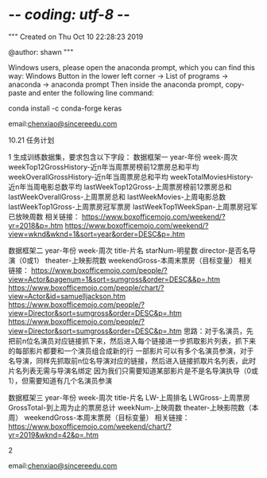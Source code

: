 # -*- coding: utf-8 -*-
"""
Created on Thu Oct 10 22:28:23 2019

@author: shawn
"""

Windows users, please open the anaconda prompt, which you can find this way:
Windows Button in the lower left corner -> List of programs -> anaconda -> anaconda prompt
Then inside the anaconda prompt, copy-paste and enter the following line command:

conda install -c conda-forge keras


email:chenxiao@sincereedu.com

10.21 任务计划


1 生成训练数据集，要求包含以下字段：
数据框架一
year-年份
week-周次
weekTop12GrossHistory-近n年当周票房榜前12票房总和平均
weekOverallGrossHistory-近n年当周票房总和平均
weekTotalMoviesHistory-近n年当周电影总数平均
lastWeekTop12Gross-上周票房榜前12票房总和
lastWeekOverallGross-上周票房总和
lastWeekMovies-上周电影总数
lastWeekTop1Gross-上周票房冠军票房
lastWeekTop1WeekSpan-上周票房冠军已放映周数
相关链接：
https://www.boxofficemojo.com/weekend/?yr=2018&p=.htm
https://www.boxofficemojo.com/weekend/?view=wknd&wknd=1&sort=year&order=DESC&p=.htm



数据框架二
year-年份
week-周次
title-片名
starNum-明星数
director-是否名导演（0或1）
theater-上映影院数
weekendGross-本周末票房（目标变量）
相关链接：
https://www.boxofficemojo.com/people/?view=Actor&pagenum=1&sort=sumgross&order=DESC&&p=.htm
https://www.boxofficemojo.com/people/chart/?view=Actor&id=samuelljackson.htm
https://www.boxofficemojo.com/people/?view=Director&sort=sumgross&order=DESC&p=.htm
https://www.boxofficemojo.com/people/?view=Director&sort=sumgross&order=DESC&p=.htm
思路：对于名演员，先把前n位名演员对应链接抓下来，然后进入每个链接进一步抓取影片列表，抓下来的每部影片都要和一个演员组合成新的行
一部影片可以有多个名演员参演，对于名导演，同样先抓取前n位名导演对应的链接，然后进入链接抓取片名列表，此时片名列表无需与导演名绑定
因为我们只需要知道某部影片是不是名导演执导（0或1），但需要知道有几个名演员参演

数据框架三
year-年份
week-周次
title-片名
LW-上周排名
LWGross-上周票房
GrossTotal-到上周为止的票房总计
weekNum-上映周数
theater-上映影院数（本周）
weekendGross-本周末票房（目标变量）
相关链接：
https://www.boxofficemojo.com/weekend/chart/?yr=2019&wknd=42&p=.htm

2 



email:chenxiao@sincereedu.com

